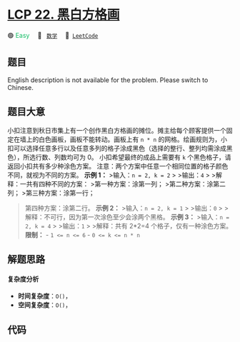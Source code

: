# [LCP 22. 黑白方格画](https://leetcode.cn/problems/ccw6C7)

🟢 <font color=#15bd66>Easy</font>&emsp; 🔖&ensp; [`数学`](/leetcode/outline/tag/math.md)&emsp; 🔗&ensp;[`LeetCode`](https://leetcode.cn/problems/ccw6C7)


## 题目

English description is not available for the problem. Please switch to
Chinese.


## 题目大意

小扣注意到秋日市集上有一个创作黑白方格画的摊位。摊主给每个顾客提供一个固定在墙上的白色画板，画板不能转动。画板上有 `n * n`
的网格。绘画规则为，小扣可以选择任意多行以及任意多列的格子涂成黑色（选择的整行、整列均需涂成黑色），所选行数、列数均可为 0。 小扣希望最终的成品上需要有
`k` 个黑色格子，请返回小扣共有多少种涂色方案。 注意：两个方案中任意一个相同位置的格子颜色不同，就视为不同的方案。 **示例 1：** >输入：`n =
2, k = 2` > >输出：`4` > >解释：一共有四种不同的方案： >第一种方案：涂第一列； >第二种方案：涂第二列； >第三种方案：涂第一行；
>第四种方案：涂第二行。 **示例 2：** >输入：`n = 2, k = 1` > >输出：`0` > >解释：不可行，因为第一次涂色至少会涂两个黑格。
**示例 3：** >输入：`n = 2, k = 4` > >输出：`1` > >解释：共有 2*2=4 个格子，仅有一种涂色方案。 **限制：** \-
`1 <= n <= 6` \- `0 <= k <= n * n`


## 解题思路

#### 复杂度分析

- **时间复杂度**：`O()`，
- **空间复杂度**：`O()`，

## 代码

```javascript

```